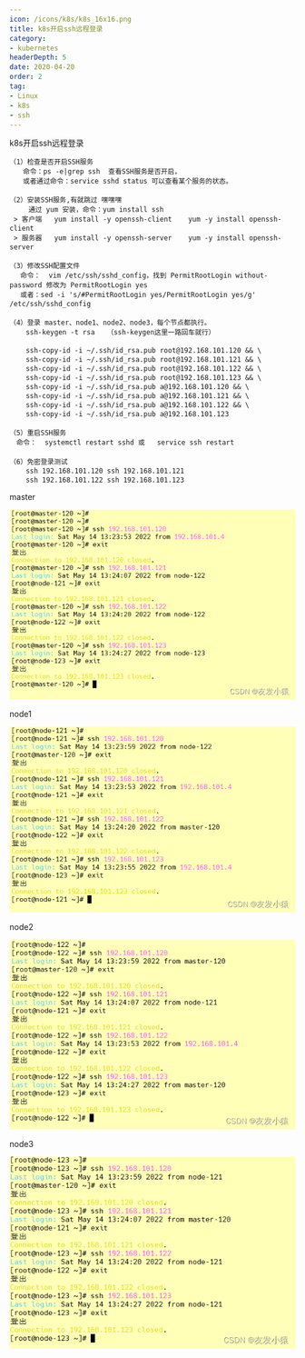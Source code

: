 ```yaml
---
icon: /icons/k8s/k8s_16x16.png
title: k8s开启ssh远程登录
category: 
- kubernetes
headerDepth: 5
date: 2020-04-20
order: 2
tag:
- Linux
- k8s
- ssh
---
```


k8s开启ssh远程登录

<!-- more -->

```shell
（1）检查是否开启SSH服务 
　　命令：ps -e|grep ssh  查看SSH服务是否开启，
　　或者通过命令：service sshd status 可以查看某个服务的状态。

（2）安装SSH服务,有就跳过 嘿嘿嘿
 　  通过 yum 安装，命令：yum install ssh
 > 客户端   yum install -y openssh-client	  yum -y install openssh-client
 > 服务器   yum install -y openssh-server	  yum -y install openssh-server
	
（3）修改SSH配置文件
 　命令：  vim /etc/ssh/sshd_config，找到 PermitRootLogin without-password 修改为 PermitRootLogin yes
 　或者：sed -i 's/#PermitRootLogin yes/PermitRootLogin yes/g' /etc/ssh/sshd_config

（4）登录 master、node1、node2、node3，每个节点都执行。
    ssh-keygen -t rsa	（ssh-keygen这里一路回车就行）
    
    ssh-copy-id -i ~/.ssh/id_rsa.pub root@192.168.101.120 && \
    ssh-copy-id -i ~/.ssh/id_rsa.pub root@192.168.101.121 && \
    ssh-copy-id -i ~/.ssh/id_rsa.pub root@192.168.101.122 && \
    ssh-copy-id -i ~/.ssh/id_rsa.pub root@192.168.101.123 && \
    ssh-copy-id -i ~/.ssh/id_rsa.pub a@192.168.101.120 && \
    ssh-copy-id -i ~/.ssh/id_rsa.pub a@192.168.101.121 && \
    ssh-copy-id -i ~/.ssh/id_rsa.pub a@192.168.101.122 && \
    ssh-copy-id -i ~/.ssh/id_rsa.pub a@192.168.101.123

（5）重启SSH服务
　命令：  systemctl restart sshd 或   service ssh restart
　
（6）免密登录测试
	ssh 192.168.101.120 ssh 192.168.101.121
	ssh 192.168.101.122 ssh 192.168.101.123
```

master

![master](./ssh.assets/d10c357be7044003aebaf7355e8e1aca.png)

node1

![node1](./ssh.assets/22fc1c3113014095a2d21c3d8a912359.png)


node2

![node2](./ssh.assets/8cf73152a78f4f75aeefa52df0a101b3.png)

node3

![node3](./ssh.assets/723c5657a5bb4f9cbbf1adf1434fc759.png)
